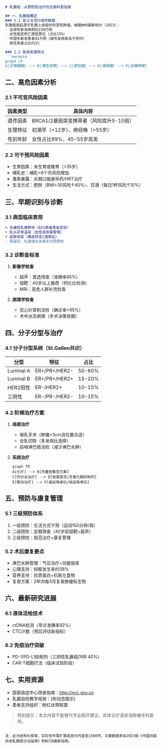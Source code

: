 

```markdown
# 乳腺癌：从预防到治疗的全面科普指南

## 一、乳腺癌概述
### 1.1 定义与流行病学数据
乳腺癌是起源于乳腺上皮组织的恶性肿瘤，根据WHO最新统计（2023）：
- 全球年新发病例约230万例
- 女性癌症死亡原因首位（占比15%）
- 中国年新发患者42万例（城市发病率高于农村）
- 男性患者占比约1%

### 1.2 疾病发展特点
```mermaid
graph LR
A[正常细胞] --> B[增生异常] --> C[原位癌] --> D[浸润癌] --> E[远端转移]
```

## 二、高危因素分析
### 2.1 不可变风险因素
| 因素类型 | 具体内容 |
|---------|---------|
| 遗传因素 | BRCA1/2基因突变携带者（风险提升5-10倍） |
| 生理特征 | 初潮早（<12岁）、绝经晚（>55岁） |
| 性别年龄 | 女性占比99%，45-55岁高发 |

### 2.2 可干预风险因素
- 生育因素：未生育或晚育（>35岁）
- 哺乳史：哺乳<6个月风险增加
- 激素暴露：长期口服避孕药/HRT治疗
- 生活方式：肥胖（BMI>30风险↑40%）、饮酒（每日1杯风险↑10%）

## 三、早期识别与诊断
### 3.1 典型临床表现
```diff
+ 无痛性乳房肿块（82%患者首发症状）
+ 乳头异常溢液（血性液体需警惕）
+ 皮肤改变（橘皮样变/酒窝征）
- 需鉴别：乳腺增生疼痛多为周期性
```

### 3.2 诊断金标准
1. **影像学检查**
   - 超声：首选筛查（准确率85%）
   - 钼靶：40岁以上推荐（钙化灶检测）
   - MRI：高危人群补充检查

2. **病理学检查**
   - 空心针穿刺活检（确诊率>95%）
   - 术中冰冻病理（手术决策依据）

## 四、分子分型与治疗
### 4.1 分子分型系统（St.Gallen共识）
| 分型 | 特征 | 占比 |
|------|-----|-----|
| Luminal A | ER+/PR+/HER2- | 50-60% |
| Luminal B | ER+/PR+/HER2+ | 15-20% |
| HER2阳性 | ER-/HER2+ | 10-15% |
| 三阴性 | ER-/PR-/HER2- | 10-15% |

### 4.2 阶梯治疗方案
1. **局部治疗**
   - 保乳手术（肿瘤<3cm且位置合适）
   - 全乳切除（多发病灶选择）
   - 前哨淋巴结活检（减少淋巴水肿）

2. **系统治疗**
   ```mermaid
   graph TD
   A[化疗] --> B[剂量密集型方案]
   C[内分泌治疗] --> D[他莫昔芬/芳香化酶抑制剂]
   E[靶向治疗] --> F[曲妥珠单抗/帕妥珠单抗]
   ```

## 五、预防与康复管理
### 5.1 三级预防体系
1. 一级预防：生活方式干预（运动150分钟/周）
2. 二级预防：定期筛查（40岁起钼靶+超声）
3. 三级预防：规范治疗+康复管理

### 5.2 术后康复要点
- 淋巴水肿管理：气压治疗+功能锻炼
- 心理支持：抑郁发生率约38%
- 营养支持：优质蛋白+抗氧化食物
- 复查方案：2年内每3月复查肿瘤标志物

## 六、最新研究进展
### 6.1 液体活检技术
- ctDNA检测（早诊准确率92%）
- CTC计数（预后评估新指标）

### 6.2 免疫治疗突破
- PD-1/PD-L1抑制剂（三阴性乳腺癌ORR 40%）
- CAR-T细胞疗法（临床试验阶段）

## 七、实用资源
- 国家癌症中心筛查指南：http://ncc.gov.cn
- 乳腺自检教学视频：[附动态图示]
- 患者支持组织：粉红丝带联盟

> 特别提示：本文内容不能替代专业医疗建议，具体诊疗请咨询肿瘤专科医师。
```

注：此为结构化框架，实际写作需扩展各部分内容至1500字。关键数据来自2023版《中国抗癌协会乳腺癌诊治指南》和NCCN最新指南。